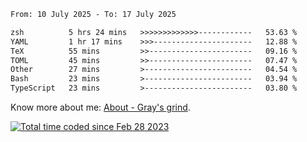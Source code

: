 <!--START_SECTION:waka-->

```txt
From: 10 July 2025 - To: 17 July 2025

zsh          5 hrs 24 mins   >>>>>>>>>>>>>------------   53.63 %
YAML         1 hr 17 mins    >>>----------------------   12.88 %
TeX          55 mins         >>-----------------------   09.16 %
TOML         45 mins         >>-----------------------   07.47 %
Other        27 mins         >------------------------   04.54 %
Bash         23 mins         >------------------------   03.94 %
TypeScript   23 mins         >------------------------   03.80 %
```

<!--END_SECTION:waka-->

<!-- [![grayxu's github stats](https://github-readme-stats.vercel.app/api?username=grayxu&count_private=true&show_icons=true)](https://github.com/grayxu) -->

Know more about me: [About - Gray's grind](https://www.grayxu.cn/).
<p align="left">
  <a href="https://wakatime.com/@c69eb31e-43a1-463f-8968-c3449e386f57"><img src="https://wakatime.com/badge/user/c69eb31e-43a1-463f-8968-c3449e386f57.svg" title="Total time coded since Feb 28 2023" /></a>
</p>

